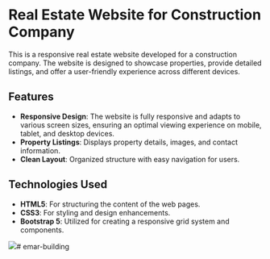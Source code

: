 # Real Estate Website for Construction Company

This is a responsive real estate website developed for a construction company. The website is designed to showcase properties, provide detailed listings, and offer a user-friendly experience across different devices.

## Features

- **Responsive Design**: The website is fully responsive and adapts to various screen sizes, ensuring an optimal viewing experience on mobile, tablet, and desktop devices.
- **Property Listings**: Displays property details, images, and contact information.
- **Clean Layout**: Organized structure with easy navigation for users.

## Technologies Used

- **HTML5**: For structuring the content of the web pages.
- **CSS3**: For styling and design enhancements.
- **Bootstrap 5**: Utilized for creating a responsive grid system and components.

![](ekran.gif)# emar-building
